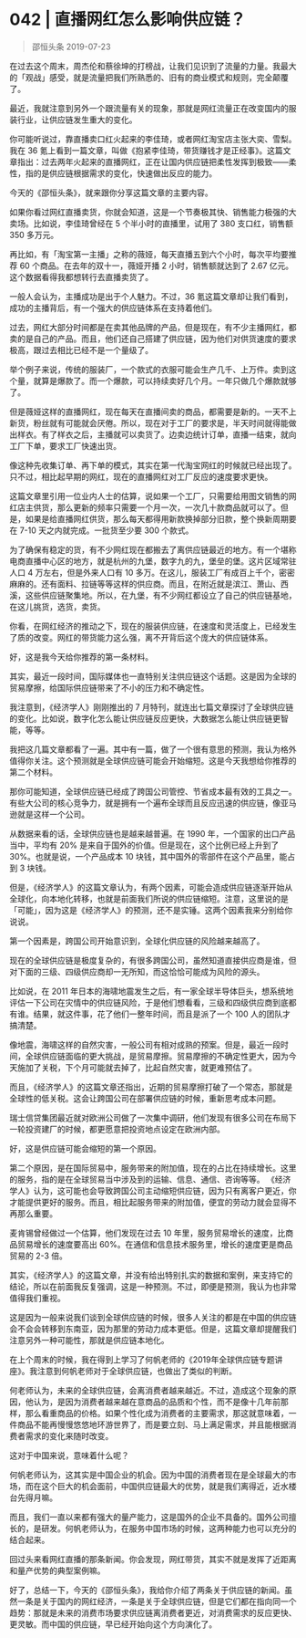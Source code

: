 # 042 | 直播网红怎么影响供应链？
> 邵恒头条
2019-07-23

在过去这个周末，周杰伦和蔡徐坤的打榜战，让我们见识到了流量的力量。我最大的「观战」感受，就是流量把我们所熟悉的、旧有的商业模式和规则，完全颠覆了。

最近，我就注意到另外一个跟流量有关的现象，那就是网红流量正在改变国内的服装行业，让供应链发生重大的变化。

你可能听说过，靠直播卖口红火起来的李佳琦，或者网红淘宝店主张大奕、雪梨。我在 36 氪上看到一篇文章，叫做《抱紧李佳琦，带货赚钱才是正经事》。这篇文章指出：过去两年火起来的直播网红，正在让国内供应链把柔性发挥到极致——柔性，指的是供应链根据需求的变化，快速做出反应的能力。

今天的《邵恒头条》，就来跟你分享这篇文章的主要内容。

如果你看过网红直播卖货，你就会知道，这是一个节奏极其快、销售能力极强的大卖场。比如说，李佳琦曾经在 5 个半小时的直播里，试用了 380 支口红，销售额 350 多万元。

再比如，有「淘宝第一主播」之称的薇娅，每天直播五到六个小时，每次平均要推荐 60 个商品。在去年的双十一，薇娅开播 2 小时，销售额就达到了 2.67 亿元。这个数据看得我都想转行去直播卖货了。

一般人会认为，主播成功是出于个人魅力。不过，36 氪这篇文章却让我们看到，成功的主播背后，有一个强大的供应链体系在支持着他们。

过去，网红大部分时间都是在卖其他品牌的产品，但是现在，有不少主播网红，都卖的是自己的产品。而且，他们还自己搭建了供应链，因为他们对供货速度的要求极高，跟过去相比已经不是一个量级了。

举个例子来说，传统的服装厂，一个款式的衣服可能会生产几千、上万件。卖到这个量，就算是爆款了。而一个爆款，可以持续卖好几个月。一年只做几个爆款就够了。

但是薇娅这样的直播网红，现在每天在直播间卖的商品，都需要是新的。一天不上新货，粉丝就有可能就会厌倦。所以，现在对于工厂的要求是，半天时间就得能做出样衣。有了样衣之后，主播就可以卖货了。边卖边统计订单，直播一结束，就向工厂下单，要求工厂快速出货。

像这种先收集订单、再下单的模式，其实在第一代淘宝网红的时候就已经出现了。只不过，相比起早期的网红，现在的直播网红对工厂反应的速度要求更快。

这篇文章里引用一位业内人士的估算，说如果一个工厂，只需要给用图文销售的网红店主供货，那么更新的频率只需要一个月一次，一次几十款商品就可以了。但是，如果是给直播网红供货，那么每天都得用新款换掉部分旧款，整个换新周期要在 7-10 天之内就完成。一批货至少要 300 个款式。

为了确保有稳定的货，有不少网红现在都搬去了离供应链最近的地方。有一个堪称电商直播中心区的地方，就是杭州的九堡，数字九的九，堡垒的堡。这片区域常驻人口 4 万左右，但是外来人口有 10 多万。在这儿，服装工厂有成百上千个，密密麻麻的。还有面料、拉链等等这样的供应商。而且，在附近就是滨江、萧山、西溪，这些供应链聚集地。所以，在九堡，有不少网红都设立了自己的供应链基地，在这儿挑货，选货，卖货。

你看，在网红经济的推动之下，现在的服装供应链，在速度和灵活度上，已经发生了质的改变。网红的带货能力这么强，离不开背后这个庞大的供应链体系。

好，这是我今天给你推荐的第一条材料。

其实，最近一段时间，国际媒体也一直特别关注供应链这个话题。这是因为全球的贸易摩擦，给国际供应链带来了不小的压力和不确定性。

我注意到，《经济学人》刚刚推出的 7 月特刊，就连出七篇文章探讨了全球供应链的变化。比如说，数字化怎么能让供应链反应更快，大数据怎么能让供应链更智能，等等。

我把这几篇文章都看了一遍。其中有一篇，做了一个很有意思的预测，我认为格外值得你关注。这个预测就是全球供应链可能会开始缩短。这是今天我想给你推荐的第二个材料。

那你可能知道，全球供应链已经成了跨国公司管控、节省成本最有效的工具之一。有些大公司的核心竞争力，就是拥有一个遍布全球而且反应迅速的供应链，像亚马逊就是这样一个公司。

从数据来看的话，全球供应链也是越来越普遍。在 1990 年，一个国家的出口产品当中，平均有 20% 是来自于国外的价值。但是现在，这个比例已经上升到了 30%。也就是说，一个产品成本 10 块钱，其中国外的零部件在这个产品里，能占到 3 块钱。

但是，《经济学人》的这篇文章认为，有两个因素，可能会造成供应链逐渐开始从全球化，向本地化转移，也就是前面我们所说的供应链缩短。注意，这里说的是「可能」，因为这是《经济学人》的预测，还不是实锤。这两个因素我来分别给你说说。

第一个因素是，跨国公司开始意识到，全球化供应链的风险越来越高了。

现在的全球供应链是极度复杂的，有很多跨国公司，虽然知道直接供应商是谁，但对下面的三级、四级供应商却一无所知，而这恰恰可能成为风险的源头。

比如说，在 2011 年日本的海啸地震发生之后，有一家全球半导体巨头，想系统地评估一下公司在灾情中的供应链风险，于是他们想看看，三级和四级供应商到底都有谁。结果，就这件事，花了他们一整年时间，而且是派了一个 100 人的团队才搞清楚。

像地震，海啸这样的自然灾害，一般公司有相对成熟的预案。但是，最近一段时间，全球供应链面临的更大挑战，是贸易摩擦。贸易摩擦的不确定性更大，因为今天施加了关税，下个月可能就去掉了，比起自然灾害，就更难预估了。

而且，《经济学人》的这篇文章还指出，近期的贸易摩擦打破了一个常态，那就是全球性的低关税。这会让跨国公司在部署供应链的时候，重新思考成本问题。

瑞士信贷集团最近就对欧洲公司做了一次集中调研，他们发现有很多公司在布局下一轮投资建厂的时候，都更愿意把投资地点设定在欧洲内部。

好，这是供应链可能会缩短的第一个原因。

第二个原因，是在国际贸易中，服务带来的附加值，现在的占比在持续增长。这里的服务，指的是在全球贸易当中涉及到的运输、信息、通信、咨询等等。
《经济学人》认为，这可能也会导致跨国公司主动缩短供应链，因为只有离客户更近，你才能提供更好的服务。而且，相比起服务带来的附加值，便宜的劳动力就会显得不再那么重要。

麦肯锡曾经做过一个估算，他们发现在过去 10 年里，服务贸易增长的速度，比商品贸易增长的速度要高出 60%。在通信和信息技术服务里，增长的速度更是商品贸易的 2-3 倍。

其实，《经济学人》的这篇文章，并没有给出特别扎实的数据和案例，来支持它的结论，所以在前面我反复强调，这是一种预测。不过，即便是预测，我认为也非常值得我们重视。

这是因为一般来说我们谈到全球供应链的时候，很多人关注的都是在中国的供应链会不会会转移到东南亚，因为那里的劳动力成本更低。但是，这篇文章却提醒我们注意另外一种可能性，那就是供应链本地化。

在上个周末的时候，我在得到上学习了何帆老师的《2019年全球供应链专题讲座》。我注意到何帆老师对于全球供应链，也做出了类似的判断。

何老师认为，未来的全球供应链，会离消费者越来越近。不过，造成这个现象的原因，他认为，是因为消费者越来越在意商品的品质和个性，而不是像十几年前那样，那么看重商品的价格。如果个性化成为消费者的主要需求，那这就意味着，一件商品不能再慢慢悠悠地环游世界了，而是要立刻、马上满足需求，并且能根据消费者需求的变化来随时改变。

这对于中国来说，意味着什么呢？

何帆老师认为，这其实是中国企业的机会。因为中国的消费者现在是全球最大的市场，而在这个巨大的机会面前，中国供应链最大的优势，就是我们离得近，近水楼台先得月嘛。

而且，我们一直以来都有强大的量产能力，这是国外的企业不具备的。国外公司擅长的，是研发。何帆老师认为，在服务中国市场的时候，这两种能力也可以充分的结合起来。

回过头来看网红直播的那条新闻。你会发现，网红带货，其实不就是发挥了近距离和量产优势的典型案例嘛。

好了，总结一下，今天的《邵恒头条》，我给你介绍了两条关于供应链的新闻。虽然一条是关于国内的网红经济，一条是关于全球供应链，但是它们都在指向同一个趋势：那就是未来的消费市场要求供应链离消费者更近，对消费需求的反应更快、更灵敏。而中国的供应链，早已经开始向这个方向演化了。


